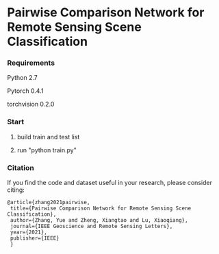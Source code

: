 # Pairwise Comparison Network for Remote Sensing Scene Classification


### Requirements

 Python 2.7
 
Pytorch 0.4.1
 
torchvision 0.2.0



### Start

1. build train and test list 

2. run "python train.py" 



### Citation

If you find the code and dataset useful in your research, please consider citing:

    @article{zhang2021pairwise,
     title={Pairwise Comparison Network for Remote Sensing Scene Classification},
     author={Zhang, Yue and Zheng, Xiangtao and Lu, Xiaoqiang},
     journal={IEEE Geoscience and Remote Sensing Letters},
     year={2021},
     publisher={IEEE}
     }




